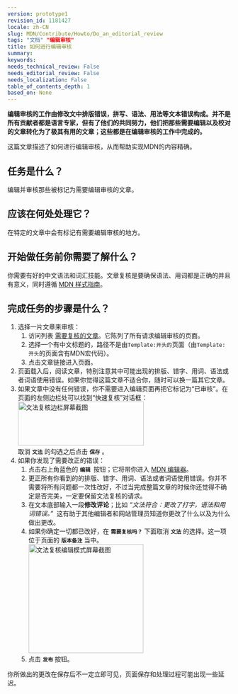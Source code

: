 ```yaml
---
version: prototype1
revision_id: 1181427
locale: zh-CN
slug: MDN/Contribute/Howto/Do_an_editorial_review
tags: "文档" "编辑审核"
title: 如何进行编辑审核
summary: 
keywords: 
needs_technical_review: False
needs_editorial_review: False
needs_localization: False
table_of_contents_depth: 1
based_on: None
---
```

<p class="summary"><strong>编辑审核的工作由修改文中排版错误，拼写、语法、用法等文本错误构成。并不是所有贡献者都是语言专家，但有了他们的共同努力，他们把那些需要编辑以及校对的文章转化为了极其有用的文章；这些都是在编辑审核的工作中完成的。</strong></p>

<p><span class="seoSummary">这篇文章描述了如何进行编辑审核，从而帮助实现MDN的内容精确。</span></p>

<h2 id="任务是什么？">任务是什么？</h2>

<p>编辑并审核那些被标记为需要编辑审核的文章。</p>

<h2 id="应该在何处处理它？">应该在何处处理它？</h2>

<p>在特定的文章中会有标记有需要编辑审核的地方。</p>

<h2 id="开始做任务前你需要了解什么？">开始做任务前你需要了解什么？</h2>

<p>你需要有好的中文语法和词汇技能。文章复核是要确保语法、用词都是正确的并且有意义，同时遵循 <a href="/zh-CN/docs/MDN/Contribute/Content/Style_guide">MDN 样式指南</a>。</p>

<h2 id="完成任务的步骤是什么？">完成任务的步骤是什么？</h2>

<ol>
 <li>选择一片文章来审核：
  <ol>
   <li>访问列表 <a href="/zh-CN/docs/needs-review/editorial">需要复核的文章</a>。它陈列了所有请求编辑审核的页面。</li>
   <li>选择一个有中文标题的，路径不是由<code>Template:开头的</code>页面（由<code>Template:开头</code>的页面含有MDN宏代码）。</li>
   <li>点击文章链接进入页面。</li>
  </ol>
 </li>
 <li>页面载入后，阅读文章，特别注意其中可能出现的排版、错字、用词、语法或者词语使用错误。如果你觉得这篇文章不适合你，随时可以换一篇其它文章。</li>
 <li>如果文章中没有任何错误，你不需要进入编辑页面再把它标记为“已审核”。在页面的左侧边栏处可以找到“快速复核”对话框：<br>
  <img alt="文法复核边栏屏幕截图" src="https://mdn.mozillademos.org/files/13164/editorial%20review%5Bzh-CN%5D.JPG" style="height: 99px; width: 284px;"><br>
  取消 <code><strong>文法</strong></code> 的勾选之后点击 <code><strong>保存</strong></code> 。</li>
 <li>如果你发现了需要改正的错误：
  <ol>
   <li>点击右上角蓝色的 <code><strong>编辑</strong> </code>按钮；它将带你进入 <a href="/en-US/docs/Project:MDN/Contributing/Editor_guide">MDN 编辑器</a>。</li>
   <li>更正所有你看到的的排版、错字、用词、语法或者词语使用错误。你并不需要将所有问题都一次性改好，不过当完成整篇文章的时候你还觉得不确定是否完美，一定要保留文法复核的请求。</li>
   <li>在文本底部输入一段<strong>修改评论</strong>；比如 <em>“文法符合：更改了打字，语法和用词错误。”  </em>这有助于其他编辑者和网站管理员知道你更改了什么以及为什么做出更改。</li>
   <li>如果你确定一切都已改好，在 <code><strong>需要复核吗？</strong></code> 下面取消 <code><strong>文法</strong></code> 的选择。这一项位于页面的 <strong><code>版本备注</code></strong> 当中。<br>
    <img alt="文法复核编辑模式屏幕截图" src="https://mdn.mozillademos.org/files/13166/editorial%20review%20edit-mode%5Bzh-CN%5D.JPG" style="height: 246px; width: 259px;"></li>
   <li>点击 <strong><code>发布</code> </strong>按钮。</li>
  </ol>
 </li>
</ol>

<div class="note">
<p>你所做出的更改在保存后不一定立即可见，页面保存和处理过程可能出现一些延迟。</p>
</div>

<p> </p>


